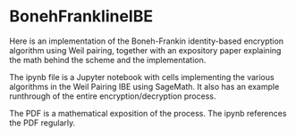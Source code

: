 # BonehFranklineIBE
Here is an implementation of the Boneh-Frankin identity-based encryption algorithm using Weil pairing, together with an expository paper explaining the math behind the scheme and the implementation.

The ipynb file is a Jupyter notebook with cells implementing the various algorithms in the Weil Pairing IBE using SageMath.  It also has an example runthrough of the entire encryption/decryption process.

The PDF is a mathematical exposition of the process.  The ipynb references the PDF regularly.
